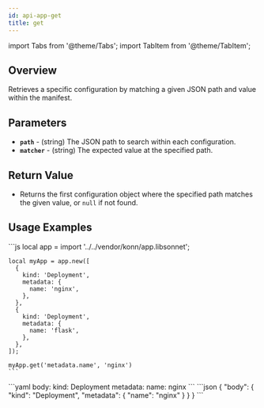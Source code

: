 ```yaml
---
id: api-app-get
title: get
---
```


import Tabs from '@theme/Tabs';
import TabItem from '@theme/TabItem';



## Overview
Retrieves a specific configuration by matching a given JSON path and value within the manifest.

## Parameters
- **`path`** - (string) The JSON path to search within each configuration.
- **`matcher`** - (string) The expected value at the specified path.

## Return Value
- Returns the first configuration object where the specified path matches the given value, or `null` if not found.

## Usage Examples


<Tabs>
    <TabItem value="jsonnet" label="Jsonnet" default>
    ```js
    local app = import '../../vendor/konn/app.libsonnet';

    local myApp = app.new([
      {
        kind: 'Deployment',
        metadata: {
          name: 'nginx',
        },
      },
      {
        kind: 'Deployment',
        metadata: {
          name: 'flask',
        },
      },
    ]);

    myApp.get('metadata.name', 'nginx')
    ```
  </TabItem>
  <TabItem value="yaml" label="YAML Output">
    ```yaml
    body:
      kind: Deployment
      metadata:
        name: nginx
    ```
  </TabItem>
  <TabItem value="json" label="JSON Output">
    ```json
    {
       "body": {
          "kind": "Deployment",
          "metadata": {
             "name": "nginx"
          }
       }
    }
    ```  
  </TabItem>
</Tabs>


